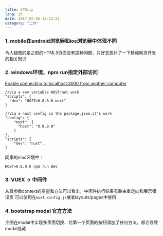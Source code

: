 ```yaml
---
title: 5月bug
lang: zh
date: 2017-06-06 14:12:51
category: "工作"
---
```


### 1. mobile在android浏览器和ios浏览器中体现不同
令人疑惑的是之前的HTML5页面没有这种问题，只好去恶补了一下移动网页开发的相关知识

### 2. windows环境，npm run指定外部访问
[Enable connecting to localhost:3000 from another computer](https://github.com/nuxt/nuxt.js/pull/90)

```
//Via a env variable HOST:not work
"scripts": {
  "dev": "HOST=0.0.0.0 nuxt"
}

//Via a nuxt config in the package.json:it's work
"config": {
    "nuxt": {
      "host": "0.0.0.0"
    }
},
"scripts": {
    "dev": "nuxt",
}
```

同事的mac环境中：
```
HOST=0.0.0.0 npm run dev
```

### 3. VUEX -> 中间件
从其参数context的变量和方法可以看出，中间件执行结果有路由重定向和展示错误页
可以使用在`nuxt.config.js`或者layouts/pages中使用

### 4. bootstrap modal 官方方法
企图在modal中实现多页面切换、给第一个页面的按钮添加了任何方法，都会导致modal隐藏

